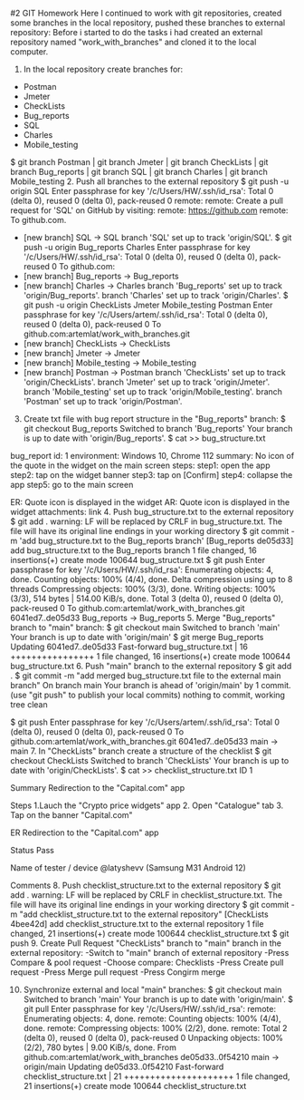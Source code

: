 #2 GIT Homework
Here I continued to work with git repositories, created some branches in the local repository, pushed these branches to external repository:
Before i started to do the tasks i had created an external repository named "work_with_branches" and cloned it to the local computer.

1. In the local repository create branches for:
- Postman
- Jmeter
- CheckLists
- Bug_reports
- SQL
- Charles
- Mobile_testing

$ git branch Postman | git branch Jmeter | git branch CheckLists | git branch Bug_reports | git branch SQL | git branch Charles | git branch Mobile_testing
2. Push all branches to the external repository
$ git push -u origin SQL
Enter passphrase for key '/c/Users/HW/.ssh/id_rsa':
Total 0 (delta 0), reused 0 (delta 0), pack-reused 0
remote:
remote: Create a pull request for 'SQL' on GitHub by visiting:
remote:      https://github.com
remote:
To github.com.
 * [new branch]      SQL -> SQL
branch 'SQL' set up to track 'origin/SQL'.
$ git push -u origin Bug_reports Charles
Enter passphrase for key '/c/Users/HW/.ssh/id_rsa':
Total 0 (delta 0), reused 0 (delta 0), pack-reused 0
To github.com:
 * [new branch]      Bug_reports -> Bug_reports
 * [new branch]      Charles -> Charles
branch 'Bug_reports' set up to track 'origin/Bug_reports'.
branch 'Charles' set up to track 'origin/Charles'.
$ git push -u origin CheckLists Jmeter Mobile_testing Postman
Enter passphrase for key '/c/Users/artem/.ssh/id_rsa':
Total 0 (delta 0), reused 0 (delta 0), pack-reused 0
To github.com:artemlat/work_with_branches.git
 * [new branch]      CheckLists -> CheckLists
 * [new branch]      Jmeter -> Jmeter
 * [new branch]      Mobile_testing -> Mobile_testing
 * [new branch]      Postman -> Postman
branch 'CheckLists' set up to track 'origin/CheckLists'.
branch 'Jmeter' set up to track 'origin/Jmeter'.
branch 'Mobile_testing' set up to track 'origin/Mobile_testing'.
branch 'Postman' set up to track 'origin/Postman'.
3. Create txt file with bug report structure in the "Bug_reports" branch:
$ git checkout Bug_reports
Switched to branch 'Bug_reports'
Your branch is up to date with 'origin/Bug_reports'.
$ cat >> bug_structure.txt

bug_report
  id: 1
  environment: Windows 10, Chrome 112
  summary: No icon of the quote in the widget on the main screen
  steps:
    step1: open the app
    step2: tap on the widget banner
    step3: tap on [Confirm]
    step4: collapse the app
    step5: go to the main screen

  ER: Quote icon is displayed in the widget
  AR: Quote icon is displayed in the widget
  attachments: link
4. Push bug_structure.txt to the external repository
$ git add .
warning: LF will be replaced by CRLF in bug_structure.txt.
The file will have its original line endings in your working directory
$ git commit -m 'add bug_structure.txt to the Bug_reports branch'
[Bug_reports de05d33] add bug_structure.txt to the Bug_reports branch
 1 file changed, 16 insertions(+)
 create mode 100644 bug_structure.txt
$ git push
Enter passphrase for key '/c/Users/HW/.ssh/id_rsa':
Enumerating objects: 4, done.
Counting objects: 100% (4/4), done.
Delta compression using up to 8 threads
Compressing objects: 100% (3/3), done.
Writing objects: 100% (3/3), 514 bytes | 514.00 KiB/s, done.
Total 3 (delta 0), reused 0 (delta 0), pack-reused 0
To github.com:artemlat/work_with_branches.git
   6041ed7..de05d33  Bug_reports -> Bug_reports
5. Merge "Bug_reports" branch to "main" branch:
$ git checkout main
Switched to branch 'main'
Your branch is up to date with 'origin/main'
$ git merge Bug_reports
Updating 6041ed7..de05d33
Fast-forward
 bug_structure.txt | 16 ++++++++++++++++
 1 file changed, 16 insertions(+)
 create mode 100644 bug_structure.txt
6. Push "main" branch to the external repository
$ git add .
$ git commit -m "add merged bug_structure.txt file to the external main branch"
On branch main
Your branch is ahead of 'origin/main' by 1 commit.
  (use "git push" to publish your local commits)
nothing to commit, working tree clean

$ git push
Enter passphrase for key '/c/Users/artem/.ssh/id_rsa':
Total 0 (delta 0), reused 0 (delta 0), pack-reused 0
To github.com:artemlat/work_with_branches.git
   6041ed7..de05d33  main -> main
7. In "CheckLists" branch create a structure of the checklist
$ git checkout CheckLists
Switched to branch 'CheckLists'
Your branch is up to date with 'origin/CheckLists'.
$ cat >> checklist_structure.txt
ID
1

Summary
Redirection to the "Capital.com" app

Steps
1.Lauch the "Crypto price widgets" app
2. Open "Catalogue" tab
3. Tap on the banner "Capital.com"

ER
Redirection to the "Capital.com" app

Status
Pass

Name of tester / device
@latyshevv (Samsung M31 Android 12)

Comments
8. Push checklist_structure.txt to the external repository
$ git add .
warning: LF will be replaced by CRLF in checklist_structure.txt.
The file will have its original line endings in your working directory
$ git commit -m "add checklist_structure.txt to the external repository"
[CheckLists 4bee42d] add checklist_structure.txt to the external repository
 1 file changed, 21 insertions(+)
 create mode 100644 checklist_structure.txt
$ git push
9. Create Pull Request "CheckLists" branch to "main" branch in the external repository:
-Switch to "main" branch of external repository
-Press Compare & pool request
-Choose compare: Checklists
-Press Create pull request
-Press Merge pull request
-Press Congirm merge

10. Synchronize external and local "main" branches:
$ git checkout main
Switched to branch 'main'
Your branch is up to date with 'origin/main'.
$ git pull
Enter passphrase for key '/c/Users/HW/.ssh/id_rsa':
remote: Enumerating objects: 4, done.
remote: Counting objects: 100% (4/4), done.
remote: Compressing objects: 100% (2/2), done.
remote: Total 2 (delta 0), reused 0 (delta 0), pack-reused 0
Unpacking objects: 100% (2/2), 780 bytes | 9.00 KiB/s, done.
From github.com:artemlat/work_with_branches
   de05d33..0f54210  main       -> origin/main
Updating de05d33..0f54210
Fast-forward
 checklist_structure.txt | 21 +++++++++++++++++++++
 1 file changed, 21 insertions(+)
 create mode 100644 checklist_structure.txt